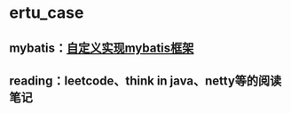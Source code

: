 # ertu_case
## mybatis：<a href="https://github.com/Gump-Feng/study-case/tree/master/mybatis" target="_blank">自定义实现mybatis框架</a>
## reading：leetcode、think in java、netty等的阅读笔记
